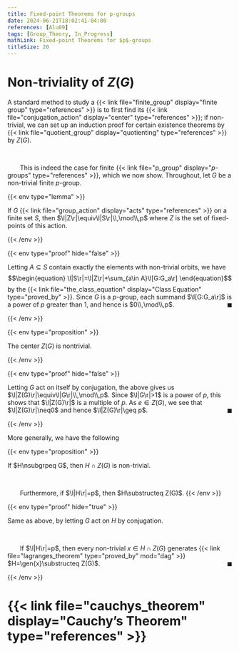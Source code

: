 ```yaml
---
title: Fixed-point Theorems for p-groups
date: 2024-06-21T18:02:41-04:00
references: [Alu09]
tags: [Group_Theory, In_Progress]
mathLink: Fixed-point Theorems for $p$-groups
titleSize: 20
---
```


# Non-triviality of $Z(G)$

A standard method to study a {{< link file="finite_group" display="finite group" type="references" >}} is to first find its {{< link file="conjugation_action" display="center" type="references" >}}; if non-trivial, we can set up an induction proof for certain existence theorems by {{< link file="quotient_group" display="quotienting" type="references" >}} by $Z(G)$.

<br>

&emsp;&emsp;This is indeed the case for finite {{< link file="p_group" display="$p$-groups" type="references" >}}, which we now show. Throughout, let $G$ be a non-trivial finite $p$-group.

{{< env type="lemma" >}}

If $G$ {{< link file="group_action" display="acts" type="references" >}} on a finite set $S$, then $\l|Z\r|\equiv\l|S\r|\\,\mod\\,p$ where $Z$ is the set of fixed-points of this action.

{{< /env >}}

{{< env type="proof" hide="false" >}}

Letting $A\subseteq S$ contain exactly the elements with non-trivial orbits, we have
$$\begin{equation}
    \l|S\r|=\l|Z\r|+\sum_{a\in A}\l[G:G_a\r]
\end{equation}$$
by the {{< link file="the_class_equation" display="Class Equation" type="proved_by" >}}. Since $G$ is a $p$-group, each summand $\l[G:G_a\r]$ is a power of $p$ greater than $1$, and hence is $0\\,\mod\\,p$.<span style="float:right;">$\blacksquare$</span>

{{< /env >}}

{{< env type="proposition" >}}

The center $Z(G)$ is nontrivial.

{{< /env >}}

{{< env type="proof" hide="false" >}}

Letting $G$ act on itself by conjugation, the above gives us $\l|Z(G)\r|\equiv\l|G\r|\\,\mod\\,p$. Since $\l|G\r|>1$ is a power of $p$, this shows that $\l|Z(G)\r|$ is a multiple of $p$. As $e\in Z(G)$, we see that $\l|Z(G)\r|\neq0$ and hence $\l|Z(G)\r|\geq p$.<span style="float:right;">$\blacksquare$</span>

{{< /env >}}

<div class="space"></div>

More generally, we have the following

{{< env type="proposition" >}}

If $H\nsubgrpeq G$, then $H\cap Z(G)$ is non-trivial.

<br>

&emsp;&emsp;Furthermore, if $\l|H\r|=p$, then $H\substructeq Z(G)$.
{{< /env >}}

{{< env type="proof" hide="true" >}}

Same as above, by letting $G$ act on $H$ by conjugation.

<br>

&emsp;&emsp;If $\l|H\r|=p$, then every non-trivial $x\in H\cap Z(G)$ generates {{< link file="lagranges_theorem" type="proved_by" mod="dag" >}} $H=\gen{x}\substructeq Z(G)$.<span style="float:right;">$\blacksquare$</span>

{{< /env >}}

# {{< link file="cauchys_theorem" display="Cauchy’s Theorem" type="references" >}}
